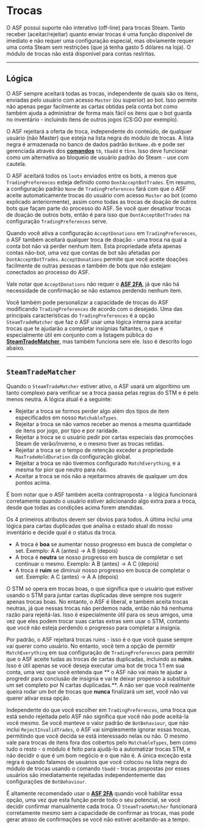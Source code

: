 # Trocas

O ASF possui suporte não interativo (off-line) para trocas Steam. Tanto receber (aceitar/rejeitar) quanto enviar trocas é uma função disponível de imediato e não requer uma configuração especial, mas obviamente requer uma conta Steam sem restrições (que já tenha gasto 5 dólares na loja). O módulo de trocas não está disponível para contas restritas.

---

## Lógica

O ASF sempre aceitará todas as trocas, independente de quais são os itens, enviadas pelo usuário com acesso `Master` (ou superior) ao bot. Isso permite não apenas pegar facilmente as cartas obtidas pela conta bot como também ajuda a administrar de forma mais fácil os itens que o bot guarda no inventário - incluindo itens de outros jogos (CS:GO por exemplo).

O ASF rejeitará a oferta de troca, independente do conteúdo, de qualquer usuário (não Master) que esteja na lista negra do módulo de trocas. A lista negra é armazenada no banco de dados padrão `BotName.db` e pode ser gerenciada através dos **[comandos](https://github.com/JustArchiNET/ArchiSteamFarm/wiki/Commands-pt-BR)** `tb`, `tbadd` e `tbrm`. Isso deve funcionar como um alternativa ao bloqueio de usuário padrão do Steam - use com cautela.

O ASF aceitará todos os `loots` enviados entre os bots, a menos que `TradingPreferences` esteja definido como `DontAcceptBotTrades`. Em resumo, a configuração padrão `None` de `TradingPreferences` fará com que o ASF aceite automaticamente trocas do usuário com acesso `Master` ao bot (como explicado anteriormente), assim como todas as trocas de doação de outros bots que façam parte do processo do ASF. Se você quer desativar trocas de doação de outros bots, então é para isso que `DontAcceptBotTrades` na configuração `TradingPreferences` serve.

Quando você ativa a configuração `AcceptDonations` em `TradingPreferences`, o ASF também aceitará qualquer troca de doação - uma troca na qual a conta bot não vá perder nenhum item. Esta propriedade afeta apenas contas não-bot, uma vez que contas de bot são afetadas por `DontAcceptBotTrades`. `AcceptDonations` permite que você aceite doações facilmente de outras pessoas e também de bots que não estejam conectados ao processo do ASF.

Vale notar que `AcceptDonations` não requer o **[ASF 2FA](https://github.com/JustArchiNET/ArchiSteamFarm/wiki/Two-factor-authentication)**, já que não há necessidade de confirmação se não estamos perdendo nenhum item.

Você também pode personalizar a capacidade de trocas do ASF modificando `TradingPreferences` de acordo com o desejado. Uma das principais características do `TradingPreferences` é a opção `SteamTradeMatcher` que faz o ASF usar uma lógica interna para aceitar trocas que te ajudarão a completar insígnias faltantes, o que é especialmente útil em conjunto com a listagem pública do **[ SteamTradeMatcher](https://www.steamtradematcher.com)**, mas também funciona sem ele. Isso é descrito logo abaixo.

---

## `SteamTradeMatcher`

Quando o `SteamTradeMatcher` estiver ativo, o ASF usará um algorítimo um tanto complexo para verificar se a troca passa pelas regras do STM e é pelo menos neutra. A lógica atual é a seguinte:

- Rejeitar a troca se formos perder algo além dos tipos de item especificados em nosso `MatchableTypes`.
- Rejeitar a troca se não vamos receber ao menos a mesma quantidade de itens por jogo, por tipo e por raridade.
- Rejeitar a troca se o usuário pedir por cartas especiais das promoções Steam de verão/inverno, e o mesmo tiver as trocas retidas.
- Rejeitar a troca se o tempo de retenção exceder a propriedade `MaxTradeHoldDuration` da configuração global.
- Rejeitar a troca se não tivermos configurado `MatchEverything`, e a mesma for pior que neutro para nós.
- Aceitar a troca se nós não a rejeitarmos através de qualquer um dos pontos acima.

É bom notar que o ASF também aceita contraproposta - a lógica funcionará corretamente quando o usuário estiver adicionando algo extra para a troca, desde que todas as condições acima forem atendidas.

Os 4 primeiros atributos devem ser óbvios para todos. A última inclui uma lógica para cartas duplicadas que analisa o estado atual do nosso inventário e decide qual é o status da troca.

- A troca é **boa** se aumentar nosso progresso em busca de completar o set. Exemplo: A A (antes) -> A B (depois)
- A troca é **neutra** se nosso progresso em busca de completar o set continuar o mesmo. Exemplo: A B (antes) -> A C (depois)
- A troca é **ruim** se diminuir nosso progresso em busca de completar o set. Exemplo: A C (antes) -> A A (depois)

O STM só opera em trocas boas, o que significa que o usuário que estiver usando o STM para juntar cartas duplicadas deve sempre nos sugerir apenas trocas boas. No entanto, o ASF é liberal, e também aceita trocas neutras, já que nessas trocas não perdemos nada, então não há nenhuma razão para rejeitá-las. Isso é especialmente útil para os seus amigos, uma vez que eles podem trocar suas cartas extras sem usar o STM, contanto que você não esteja perdendo o progresso para completar a insígnia.

Por padrão, o ASF rejeitará trocas ruins - isso é o que você quase sempre vai querer como usuário. No entanto, você tem a opção de permitir `MatchEverything` em sua configuração de `TradingPreferences` para permitir que o ASF aceite tudas as trocas de cartas duplicadas, incluindo as **ruins**. Isso é útil apenas se você deseja executar uma bot de troca 1:1 em sua conta, uma vez que você entenda que ** o ASF não vai mais te ajudar a progredir para conclusão de insígnia e vai te deixar propenso a substituir um set completo por N cartas duplicadas.**. A não ser que você realmente queira rodar um bot de trocas que **nunca** finalizará um set, você não vai querer ativar essa opção.

Independente do que você escolher em `TradingPreferences`, uma troca que está sendo rejeitada pelo ASF não significa que você não pode aceitá-la você mesmo. Se você manteve o valor padrão de `BotBehaviour`, que não inclui `RejectInvalidTrades`, o ASF vai simplesmente ignorar essas trocas, permitindo que você decida se está interessado nelas ou não. O mesmo vale para trocas de itens fora dos cobertos pelo `MatchableTypes`, bem como tudo o resto - o módulo é feito para ajudá-lo a automatizar trocas STM, e não decidir o que é um bom negócio e o que não é. A única exceção esta regra é quando falamos de usuários que você colocou na lista negra do módulo de trocas usando o comando `tbadd` - trocas propostas por esses usuários são imediatamente rejeitadas independentemente das configurações de `BotBehaviour`.

É altamente recomendado usar o **[ASF 2FA](https://github.com/JustArchiNET/ArchiSteamFarm/wiki/Two-factor-authentication)** quando você habilitar essa opção, uma vez que esta função perde todo o seu potencial, se você decidir confirmar manualmente cada troca. O `SteamTradeMatcher` funcionará corretamente mesmo sem a capacidade de confirmar as trocas, mas pode gerar atraso de confirmações se você não estiver aceitando-as a tempo.